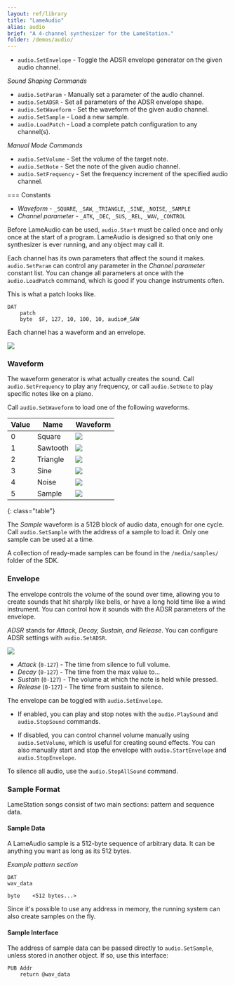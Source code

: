 ```yaml
---
layout: ref/library 
title: "LameAudio"
alias: audio 
brief: "A 4-channel synthesizer for the LameStation."
folder: /demos/audio/
---
```


- `audio.SetEnvelope` - Toggle the ADSR envelope generator on the given audio channel.

*Sound Shaping Commands*

- `audio.SetParam` - Manually set a parameter of the audio channel.
- `audio.SetADSR` - Set all parameters of the ADSR envelope shape.
- `audio.SetWaveform` - Set the waveform of the given audio channel.
- `audio.SetSample` - Load a new sample.
- `audio.LoadPatch` - Load a complete patch configuration to any channel(s).

*Manual Mode Commands*

- `audio.SetVolume` - Set the volume of the target note.
- `audio.SetNote` - Set the note of the given audio channel.
- `audio.SetFrequency` - Set the frequency increment of the specified audio channel.

=== Constants

- *Waveform* - `_SQUARE`, `_SAW`, `_TRIANGLE`, `_SINE`, `_NOISE`, `_SAMPLE`
- *Channel parameter* - `_ATK`, `_DEC`, `_SUS`, `_REL`, `_WAV`, `_CONTROL`

Before LameAudio can be used, `audio.Start` must be called once and only once at the start of a program. LameAudio is designed so that only one synthesizer is ever running, and any object may call it.

Each channel has its own parameters that affect the sound it makes. `audio.SetParam` can control any parameter in the _Channel parameter_ constant list. You can change all parameters at once with the `audio.LoadPatch` command, which is good if you change instruments often.

This is what a patch looks like.

```
DAT
    patch
    byte  $F, 127, 10, 100, 10, audio#_SAW
```

Each channel has a waveform and an envelope.

![](audio_flow.png)

### Waveform

The waveform generator is what actually creates the sound. Call `audio.SetFrequency` to play any frequency, or call `audio.SetNote` to play specific notes like on a piano.

Call `audio.SetWaveform` to load one of the following waveforms.

| Value   | Name     | Waveform            |
|---------|----------|---------------------|
| 0       | Square   | ![](0_square.png)   |
| 1       | Sawtooth | ![](1_saw.png)      |
| 2       | Triangle | ![](2_triangle.png) |
| 3       | Sine     | ![](3_sine.png)     |
| 4       | Noise    | ![](4_noise.png)    |
| 5       | Sample   | ![](5_sample.png)   |
{: class="table"}

The _Sample_ waveform is a 512B block of audio data, enough for one cycle. Call `audio.SetSample` with the address of a sample to load it. Only one sample can be used at a time.

A collection of ready-made samples can be found in the `/media/samples/` folder of the SDK.

### Envelope

The envelope controls the volume of the sound over time, allowing you to create sounds that hit sharply like bells, or have a long hold time like a wind instrument. You can control how it sounds with the ADSR parameters of the envelope.

_ADSR_ stands for _Attack, Decay, Sustain, and Release_. You can configure ADSR settings with `audio.SetADSR`.

![](adsr.png)

- *Attack* (`0-127`) - The time from silence to full volume.
- *Decay* (`0-127`) - The time from the max value to...
- *Sustain* (`0-127`) - The volume at which the note is held while pressed.
- *Release* (`0-127`) - The time from sustain to silence.

The envelope can be toggled with `audio.SetEnvelope`.

- If enabled, you can play and stop notes with the `audio.PlaySound` and `audio.StopSound` commands.

- If disabled, you can control channel volume manually using `audio.SetVolume`, which is useful for creating sound effects. You can also manually start and stop the envelope with `audio.StartEnvelope` and `audio.StopEnvelope`.

To silence all audio, use the `audio.StopAllSound` command.

### Sample Format

LameStation songs consist of two main sections: pattern and sequence data.

#### Sample Data

A LameAudio sample is a 512-byte sequence of arbitrary data. It can be anything you want as long as its 512 bytes.

*Example pattern section*

```
DAT
wav_data

byte    <512 bytes...>
```

Since it's possible to use any address in memory, the running system can also create samples on the fly.

#### Sample Interface

The address of sample data can be passed directly to `audio.SetSample`, unless stored in another object. If so, use this interface:

```
PUB Addr
    return @wav_data
```
